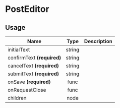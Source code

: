 # PostEditor

## Usage
| Name        | Type           | Description  |
| ----------- |:--------------:| ------------:|
|initialText|string|
|confirmText **(required)**|string|
|cancelText **(required)**|string|
|submitText **(required)**|string|
|onSave **(required)**|func|
|onRequestClose|func|
|children|node|
